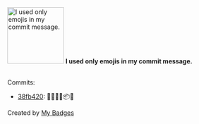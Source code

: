 <img src="https://my-badges.github.io/my-badges/emoji-only-commit.png" alt="I used only emojis in my commit message." title="I used only emojis in my commit message." width="128">
<strong>I used only emojis in my commit message.</strong>
<br><br>

Commits:

- <a href="https://github.com/dwesh163/WebFileSystem/commit/38fb4201931a97503247a402d025b2208ccd50e2">38fb420</a>: 🔄📝🔧🎨📦📏


Created by <a href="https://github.com/my-badges/my-badges">My Badges</a>